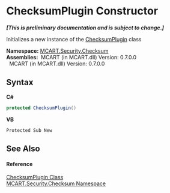 # ChecksumPlugin Constructor 
 _**\[This is preliminary documentation and is subject to change.\]**_

Initializes a new instance of the <a href="d782770c-07c3-9534-00a9-6334d827cd7f">ChecksumPlugin</a> class

**Namespace:**&nbsp;<a href="60810d21-7cbc-628a-0d69-05538adbf155">MCART.Security.Checksum</a><br />**Assemblies:**&nbsp;&nbsp;MCART (in MCART.dll) Version: 0.7.0.0<br />&nbsp;&nbsp;MCART (in MCART.dll) Version: 0.7.0.0<br />

## Syntax

**C#**<br />
``` C#
protected ChecksumPlugin()
```

**VB**<br />
``` VB
Protected Sub New
```


## See Also


#### Reference
<a href="d782770c-07c3-9534-00a9-6334d827cd7f">ChecksumPlugin Class</a><br /><a href="60810d21-7cbc-628a-0d69-05538adbf155">MCART.Security.Checksum Namespace</a><br />